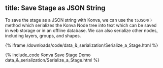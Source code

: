 title: Save Stage as JSON String
---

To save the stage as a JSON string with Konva, we can use the `toJSON()`
method which serializes the Konva Node tree into text which can be saved
in web storage or in an offline database. We can also serialize other nodes,
including layers, groups, and shapes.

{% iframe /downloads/code/data_&_serialization/Serialize_a_Stage.html %}

{% include_code Konva Save Stage Demo data_&_serialization/Serialize_a_Stage.html %}
